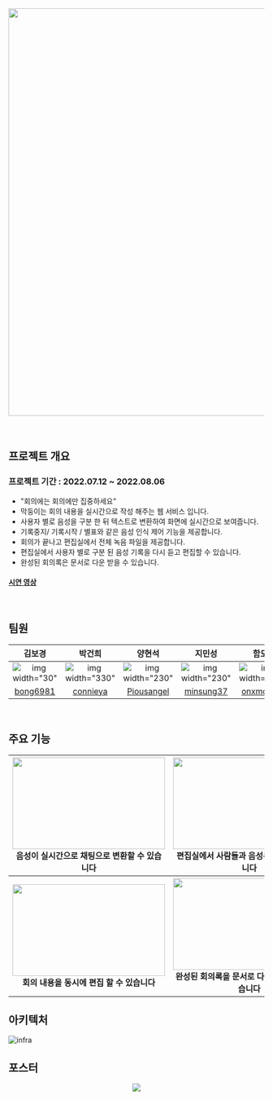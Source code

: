 <div align="center">
  <img src="https://user-images.githubusercontent.com/70103130/183700606-a925c900-034c-4624-927d-f071818b8317.png" width="800">  
  <br>
  <br><br>
</div>


## 프로젝트 개요

### 프로젝트 기간 : 2022.07.12 ~ 2022.08.06

-   "회의에는 회의에만 집중하세요"
- 막둥이는 회의 내용을 실시간으로 작성 해주는 웹 서비스 입니다.
- 사용자 별로 음성을 구분 한 뒤 텍스트로 변환하여 화면에 실시간으로 보여줍니다.
- 기록중지/ 기록시작 / 별표와 같은 음성 인식 제어 기능을 제공합니다.
- 회의가 끝나고 편집실에서 전체 녹음 파일을 제공합니다.
- 편집실에서 사용자 별로 구분 된 음성 기록을 다시 듣고 편집할 수 있습니다. 
- 완성된 회의록은 문서로 다운 받을 수 있습니다.



#### [시연 영상](https://www.youtube.com/watch?v=OpveCJcnyz4)

<br/>


## 팀원

| 김보경 | 박건희 | 양현석 | 지민성 | 함도영 |
|:--------:|:--------:|:--------:|:--------:|:--------:|
| ![img width="30"](https://user-images.githubusercontent.com/70103130/183710277-dade0562-ede6-49f7-98a5-d4038c67f649.png) | ![img width="330"](https://user-images.githubusercontent.com/70103130/183710286-b8e7600e-e0ee-40c3-b2a1-56a4176bb9c9.png)|![img width="230"](https://user-images.githubusercontent.com/70103130/183709669-08ab34ee-c2c0-4a84-a565-354c88a28619.png) |![img width="230"](https://user-images.githubusercontent.com/70103130/183710534-9be84f34-6ff4-4854-85bd-c81aa6e4c73a.png) |![img width="230"](https://user-images.githubusercontent.com/70103130/183710879-0606c13d-37ef-450a-8b68-9c5b513fa24b.png) |
| [bong6981](https://github.com/bong6981) |[connieya](https://github.com/connieya)|[Piousangel](https://github.com/Piousangel)|[minsung37](https://github.com/minsung37) | [onxmoreplz](https://github.com/onxmoreplz) |


<br/>

## 주요 기능




<div align="center">
<table>
<thead>
  <tr>
    <th>
      <div>
        <img src="https://user-images.githubusercontent.com/70103130/183706777-3b66bb7a-a0c3-4613-9578-21ec257288d5.gif" width="300" height="180">
      </div>
      음성이 실시간으로 채팅으로 변환할 수 있습니다
    </th>
    <th>
      <div>
        <img src="https://user-images.githubusercontent.com/70103130/183704737-21032649-0a3d-492b-9f69-e01062a671a6.gif" width="300" height="180">
      </div>
      편집실에서 사람들과 음성통화를 할 수 있습니다
    </th>
  </tr>
</thead>
  <tr>
    <th>
      <div>
        <img src="https://user-images.githubusercontent.com/70103130/183706955-ab534be4-199a-4d24-b8ad-37b5dbb662c2.gif" width="300" height="180">
      </div>
      회의 내용을 동시에 편집 할 수 있습니다
    </th>
    <th>
      <div>
       <img src="https://user-images.githubusercontent.com/70103130/183707112-46d8891c-bd29-40bd-bd6b-261a26135039.gif" width="300" height="180">
      </div>
       완성된 회의록을 문서로 다운로드 받을 수 있습니다
    </th>
  </tr>
</tbody>
</table>





 
  </div>



## 아키텍처
![infra](https://user-images.githubusercontent.com/70103130/183704016-48b5712f-1fdd-4262-8b2d-86d1f7dd8647.png)
##  포스터
<div align="center">
  <img src="https://user-images.githubusercontent.com/70103130/183706421-aefc3283-f4fe-4223-9286-20bb279172a5.jpg"> 

